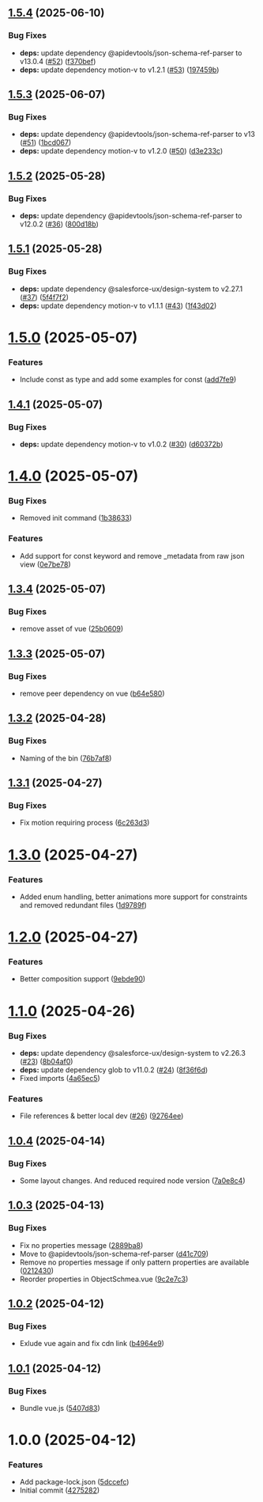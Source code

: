 ## [1.5.4](https://github.com/PhyberApex/slds-json-schema-renderer/compare/v1.5.3...v1.5.4) (2025-06-10)


### Bug Fixes

* **deps:** update dependency @apidevtools/json-schema-ref-parser to v13.0.4 ([#52](https://github.com/PhyberApex/slds-json-schema-renderer/issues/52)) ([f370bef](https://github.com/PhyberApex/slds-json-schema-renderer/commit/f370befa719770f24179e1f3d29657f0bf92355f))
* **deps:** update dependency motion-v to v1.2.1 ([#53](https://github.com/PhyberApex/slds-json-schema-renderer/issues/53)) ([197459b](https://github.com/PhyberApex/slds-json-schema-renderer/commit/197459b95deca099d04d4c45474368b5161703f4))

## [1.5.3](https://github.com/PhyberApex/slds-json-schema-renderer/compare/v1.5.2...v1.5.3) (2025-06-07)


### Bug Fixes

* **deps:** update dependency @apidevtools/json-schema-ref-parser to v13 ([#51](https://github.com/PhyberApex/slds-json-schema-renderer/issues/51)) ([1bcd067](https://github.com/PhyberApex/slds-json-schema-renderer/commit/1bcd0677ea2b8211c67ac9469d9e9b78e9b88b57))
* **deps:** update dependency motion-v to v1.2.0 ([#50](https://github.com/PhyberApex/slds-json-schema-renderer/issues/50)) ([d3e233c](https://github.com/PhyberApex/slds-json-schema-renderer/commit/d3e233ce004dbe8f0603a3c99c0a6ddfcbc9dccd))

## [1.5.2](https://github.com/PhyberApex/slds-json-schema-renderer/compare/v1.5.1...v1.5.2) (2025-05-28)


### Bug Fixes

* **deps:** update dependency @apidevtools/json-schema-ref-parser to v12.0.2 ([#36](https://github.com/PhyberApex/slds-json-schema-renderer/issues/36)) ([800d18b](https://github.com/PhyberApex/slds-json-schema-renderer/commit/800d18b5e06a988fb422358abca01461a22fd00f))

## [1.5.1](https://github.com/PhyberApex/slds-json-schema-renderer/compare/v1.5.0...v1.5.1) (2025-05-28)


### Bug Fixes

* **deps:** update dependency @salesforce-ux/design-system to v2.27.1 ([#37](https://github.com/PhyberApex/slds-json-schema-renderer/issues/37)) ([5f4f7f2](https://github.com/PhyberApex/slds-json-schema-renderer/commit/5f4f7f232b00c8c43fe5285b5bb6aa9640b45a5f))
* **deps:** update dependency motion-v to v1.1.1 ([#43](https://github.com/PhyberApex/slds-json-schema-renderer/issues/43)) ([1f43d02](https://github.com/PhyberApex/slds-json-schema-renderer/commit/1f43d026e19f8c5389ce47ef94739d5858721615))

# [1.5.0](https://github.com/PhyberApex/slds-json-schema-renderer/compare/v1.4.1...v1.5.0) (2025-05-07)


### Features

* Include const as type and add some examples for const ([add7fe9](https://github.com/PhyberApex/slds-json-schema-renderer/commit/add7fe92505e0b0d602a509f45d95870181d4c50))

## [1.4.1](https://github.com/PhyberApex/slds-json-schema-renderer/compare/v1.4.0...v1.4.1) (2025-05-07)


### Bug Fixes

* **deps:** update dependency motion-v to v1.0.2 ([#30](https://github.com/PhyberApex/slds-json-schema-renderer/issues/30)) ([d60372b](https://github.com/PhyberApex/slds-json-schema-renderer/commit/d60372bf19ef773e34da34574e3453c4e73b5fce))

# [1.4.0](https://github.com/PhyberApex/slds-json-schema-renderer/compare/v1.3.4...v1.4.0) (2025-05-07)


### Bug Fixes

* Removed init command ([1b38633](https://github.com/PhyberApex/slds-json-schema-renderer/commit/1b38633ad890a6d40873a0a6a3724a0887565034))


### Features

* Add support for const keyword and remove _metadata from raw json view ([0e7be78](https://github.com/PhyberApex/slds-json-schema-renderer/commit/0e7be7894bbcbc6ba75b94a1d2496471f8645bdd))

## [1.3.4](https://github.com/PhyberApex/slds-json-schema-renderer/compare/v1.3.3...v1.3.4) (2025-05-07)


### Bug Fixes

* remove asset of vue ([25b0609](https://github.com/PhyberApex/slds-json-schema-renderer/commit/25b060943befe8e766795efa20d5657fe16057b0))

## [1.3.3](https://github.com/PhyberApex/slds-json-schema-renderer/compare/v1.3.2...v1.3.3) (2025-05-07)


### Bug Fixes

* remove peer dependency on vue ([b64e580](https://github.com/PhyberApex/slds-json-schema-renderer/commit/b64e580d7f4422df4b81fc7439d5e7c1a07d8269))

## [1.3.2](https://github.com/PhyberApex/slds-json-schema-renderer/compare/v1.3.1...v1.3.2) (2025-04-28)


### Bug Fixes

* Naming of the bin ([76b7af8](https://github.com/PhyberApex/slds-json-schema-renderer/commit/76b7af8a201dc67598b87b1e6f8d531880793dca))

## [1.3.1](https://github.com/PhyberApex/slds-json-schema-renderer/compare/v1.3.0...v1.3.1) (2025-04-27)


### Bug Fixes

* Fix motion requiring process ([6c263d3](https://github.com/PhyberApex/slds-json-schema-renderer/commit/6c263d36884edbdfbf1d33686727a2b59982450d))

# [1.3.0](https://github.com/PhyberApex/slds-json-schema-renderer/compare/v1.2.0...v1.3.0) (2025-04-27)


### Features

* Added enum handling, better animations more support for constraints and removed redundant files ([1d9789f](https://github.com/PhyberApex/slds-json-schema-renderer/commit/1d9789fe116153e8fd805dcb6e3797fb58294fb2))

# [1.2.0](https://github.com/PhyberApex/slds-json-schema-renderer/compare/v1.1.0...v1.2.0) (2025-04-27)


### Features

* Better composition support ([9ebde90](https://github.com/PhyberApex/slds-json-schema-renderer/commit/9ebde90b1acebf5c4100329ef88d064546f5b0b7))

# [1.1.0](https://github.com/PhyberApex/slds-json-schema-renderer/compare/v1.0.4...v1.1.0) (2025-04-26)


### Bug Fixes

* **deps:** update dependency @salesforce-ux/design-system to v2.26.3 ([#23](https://github.com/PhyberApex/slds-json-schema-renderer/issues/23)) ([8b04af0](https://github.com/PhyberApex/slds-json-schema-renderer/commit/8b04af04ddd8ac5dcabe6935d79fd2043e0aa6a9))
* **deps:** update dependency glob to v11.0.2 ([#24](https://github.com/PhyberApex/slds-json-schema-renderer/issues/24)) ([8f36f6d](https://github.com/PhyberApex/slds-json-schema-renderer/commit/8f36f6dd86797757df4debc8534022e7882ef91b))
* Fixed imports ([4a65ec5](https://github.com/PhyberApex/slds-json-schema-renderer/commit/4a65ec56019c6752cb274e1772db6eed7139ecb4))


### Features

* File references & better local dev ([#26](https://github.com/PhyberApex/slds-json-schema-renderer/issues/26)) ([92764ee](https://github.com/PhyberApex/slds-json-schema-renderer/commit/92764ee2e7d91bd4ee39a22251d7bc06a5b84c78))

## [1.0.4](https://github.com/PhyberApex/slds-json-schema-renderer/compare/v1.0.3...v1.0.4) (2025-04-14)


### Bug Fixes

* Some layout changes. And reduced required node version ([7a0e8c4](https://github.com/PhyberApex/slds-json-schema-renderer/commit/7a0e8c4fad76c086f4d3fa567b0f543ac603854a))

## [1.0.3](https://github.com/PhyberApex/slds-json-schema-renderer/compare/v1.0.2...v1.0.3) (2025-04-13)


### Bug Fixes

* Fix no properties message ([2889ba8](https://github.com/PhyberApex/slds-json-schema-renderer/commit/2889ba83c16ed5b2cbda86690f3dfd057d4bfcab))
* Move to @apidevtools/json-schema-ref-parser ([d41c709](https://github.com/PhyberApex/slds-json-schema-renderer/commit/d41c7096a4383577215ddbbb487631771a91108e))
* Remove no properties message if only pattern properties are available ([0212430](https://github.com/PhyberApex/slds-json-schema-renderer/commit/021243055f7cf7d0a11097aa3cc17ff0e4bd5060))
* Reorder properties in ObjectSchmea.vue ([9c2e7c3](https://github.com/PhyberApex/slds-json-schema-renderer/commit/9c2e7c3a0b922443771cc3e2b4fb4cfcb478f203))

## [1.0.2](https://github.com/PhyberApex/slds-json-schema-renderer/compare/v1.0.1...v1.0.2) (2025-04-12)


### Bug Fixes

* Exlude vue again and fix cdn link ([b4964e9](https://github.com/PhyberApex/slds-json-schema-renderer/commit/b4964e92b046179ef9cd60718b7b0e5584a0023e))

## [1.0.1](https://github.com/PhyberApex/slds-json-schema-renderer/compare/v1.0.0...v1.0.1) (2025-04-12)


### Bug Fixes

* Bundle vue.js ([5407d83](https://github.com/PhyberApex/slds-json-schema-renderer/commit/5407d836f091d5af758cfd746c3dddc93130e5f4))

# 1.0.0 (2025-04-12)


### Features

* Add package-lock.json ([5dccefc](https://github.com/PhyberApex/slds-json-schema-renderer/commit/5dccefc035d5fe9137a56556049e2e61c273094c))
* Initial commit ([4275282](https://github.com/PhyberApex/slds-json-schema-renderer/commit/427528216310c634b9564925e08bc83b1dc63564))

